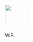 <img src="https://bkmke.vercel.app/images/android-chrome-512x512.png" width="76px" height="76px" />

WIP...
